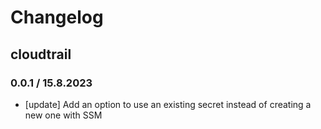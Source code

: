 # Changelog

## cloudtrail

### 0.0.1 / 15.8.2023
* [update] Add an option to use an existing secret instead of creating a new one with SSM 
<!-- To add a new entry write: -->
<!-- ### version / full date -->
<!-- * [Update/Bug fix] message that describes the changes that you apply -->
